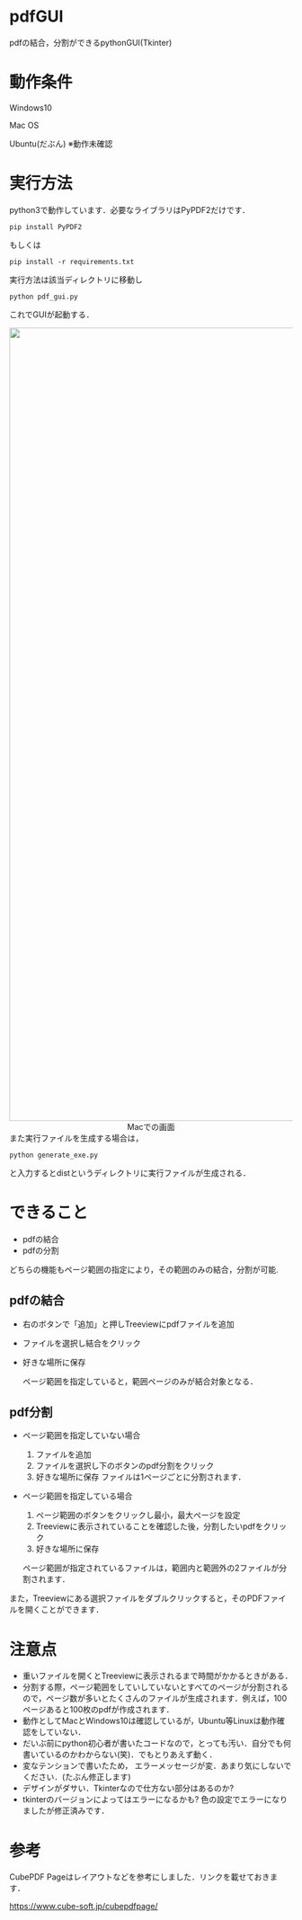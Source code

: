 # pdfGUI
pdfの結合，分割ができるpythonGUI(Tkinter)
# 動作条件
Windows10

Mac OS

Ubuntu(だぶん) ※動作未確認
# 実行方法
python3で動作しています．必要なライブラリはPyPDF2だけです．
```
pip install PyPDF2
```
もしくは
```
pip install -r requirements.txt
```
実行方法は該当ディレクトリに移動し
```
python pdf_gui.py
```
これでGUIが起動する．
<div align="center">
<img width="1412" alt="gui" src="https://user-images.githubusercontent.com/118164921/214738576-624c729d-28c4-48e3-bba1-24907787d6c5.png" title="Mac">
Macでの画面
</div>
<!--
<div align="center">
<img width="1412" alt="gui" src="https://user-images.githubusercontent.com/118164921/214738576-624c729d-28c4-48e3-bba1-24907787d6c5.png" title="Mac">
Windowsでの画面
</div>
)
-->
また実行ファイルを生成する場合は，

```
python generate_exe.py
```

と入力するとdistというディレクトリに実行ファイルが生成される．
# できること
* pdfの結合 
* pdfの分割 

どちらの機能もページ範囲の指定により，その範囲のみの結合，分割が可能.


## pdfの結合
* 右のボタンで「追加」と押しTreeviewにpdfファイルを追加
* ファイルを選択し結合をクリック
* 好きな場所に保存
  
   ページ範囲を指定していると，範囲ページのみが結合対象となる．
## pdf分割
* ページ範囲を指定していない場合  
  1. ファイルを追加
  2. ファイルを選択し下のボタンのpdf分割をクリック
  3. 好きな場所に保存
   ファイルは1ページごとに分割されます．
* ページ範囲を指定している場合  
  1.  ページ範囲のボタンをクリックし最小，最大ページを設定
  2.  Treeviewに表示されていることを確認した後，分割したいpdfをクリック
  3.  好きな場所に保存
   
   ページ範囲が指定されているファイルは，範囲内と範囲外の2ファイルが分割されます．

また，Treeviewにある選択ファイルをダブルクリックすると，そのPDFファイルを開くことができます．
# 注意点
* 重いファイルを開くとTreeviewに表示されるまで時間がかかるときがある．
* 分割する際，ページ範囲をしていしていないとすべてのページが分割されるので，ページ数が多いとたくさんのファイルが生成されます．例えば，100ページあると100枚のpdfが作成されます．
* 動作としてMacとWindows10は確認しているが，Ubuntu等Linuxは動作確認をしていない．
* だいぶ前にpython初心者が書いたコードなので，とっても汚い．自分でも何書いているのかわからない(笑)．でもとりあえず動く．
* 変なテンションで書いたため， エラーメッセージが変．あまり気にしないでください．(たぶん修正します)
* デザインがダサい．Tkinterなので仕方ない部分はあるのか?
* tkinterのバージョンによってはエラーになるかも? 色の設定でエラーになりましたが修正済みです．
# 参考
CubePDF Pageはレイアウトなどを参考にしました．リンクを載せておきます．

https://www.cube-soft.jp/cubepdfpage/



    